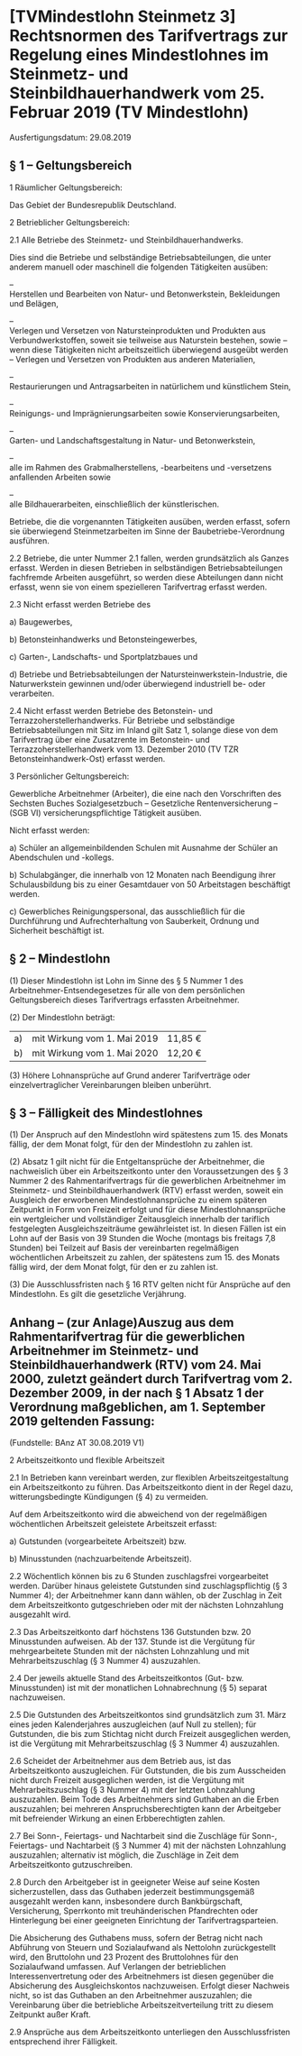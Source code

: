 # [TVMindestlohn Steinmetz 3] Rechtsnormen des Tarifvertrags zur Regelung eines Mindestlohnes im Steinmetz- und Steinbildhauerhandwerk vom 25. Februar 2019 (TV Mindestlohn)

Ausfertigungsdatum: 29.08.2019

 

## § 1 – Geltungsbereich

1 Räumlicher Geltungsbereich:

Das Gebiet der Bundesrepublik Deutschland.

2 Betrieblicher Geltungsbereich:

2.1 Alle Betriebe des Steinmetz- und Steinbildhauerhandwerks.

Dies sind die Betriebe und selbständige Betriebsabteilungen, die unter anderem manuell oder maschinell die folgenden Tätigkeiten ausüben:

–  
Herstellen und Bearbeiten von Natur- und Betonwerkstein, Bekleidungen und Belägen,

–  
Verlegen und Versetzen von Natursteinprodukten und Produkten aus Verbundwerkstoffen, soweit sie teilweise aus Naturstein bestehen, sowie – wenn diese Tätigkeiten nicht arbeitszeitlich überwiegend ausgeübt werden – Verlegen und Versetzen von Produkten aus anderen Materialien,

–  
Restaurierungen und Antragsarbeiten in natürlichem und künstlichem Stein,

–  
Reinigungs- und Imprägnierungsarbeiten sowie Konservierungsarbeiten,

–  
Garten- und Landschaftsgestaltung in Natur- und Betonwerkstein,

–  
alle im Rahmen des Grabmalherstellens, -bearbeitens und -versetzens anfallenden Arbeiten sowie

–  
alle Bildhauerarbeiten, einschließlich der künstlerischen.

Betriebe, die die vorgenannten Tätigkeiten ausüben, werden erfasst, sofern sie überwiegend Steinmetzarbeiten im Sinne der Baubetriebe-Verordnung ausführen.

2.2 Betriebe, die unter Nummer 2.1 fallen, werden grundsätzlich als Ganzes erfasst. Werden in diesen Betrieben in selbständigen Betriebsabteilungen fachfremde Arbeiten ausgeführt, so werden diese Abteilungen dann nicht erfasst, wenn sie von einem spezielleren Tarifvertrag erfasst werden.

2.3 Nicht erfasst werden Betriebe des

a) Baugewerbes,

b) Betonsteinhandwerks und Betonsteingewerbes,

c) Garten-, Landschafts- und Sportplatzbaues und

d) Betriebe und Betriebsabteilungen der Natursteinwerkstein-Industrie, die Naturwerkstein gewinnen und/oder überwiegend industriell be- oder verarbeiten.

2.4 Nicht erfasst werden Betriebe des Betonstein- und Terrazzoherstellerhandwerks. Für Betriebe und selbständige Betriebsabteilungen mit Sitz im Inland gilt Satz 1, solange diese von dem Tarifvertrag über eine Zusatzrente im Betonstein- und Terrazzoherstellerhandwerk vom 13. Dezember 2010 (TV TZR Betonsteinhandwerk-Ost) erfasst werden.

3 Persönlicher Geltungsbereich:

Gewerbliche Arbeitnehmer (Arbeiter), die eine nach den Vorschriften des Sechsten Buches Sozialgesetzbuch – Gesetzliche Rentenversicherung – (SGB VI) versicherungspflichtige Tätigkeit ausüben.

Nicht erfasst werden:

a) Schüler an allgemeinbildenden Schulen mit Ausnahme der Schüler an Abendschulen und -kollegs.

b) Schulabgänger, die innerhalb von 12 Monaten nach Beendigung ihrer Schulausbildung bis zu einer Gesamtdauer von 50 Arbeitstagen beschäftigt werden.

c) Gewerbliches Reinigungspersonal, das ausschließlich für die Durchführung und Aufrechterhaltung von Sauberkeit, Ordnung und Sicherheit beschäftigt ist.


## § 2 – Mindestlohn

(1) Dieser Mindestlohn ist Lohn im Sinne des § 5 Nummer 1 des Arbeitnehmer-Entsendegesetzes für alle von dem persönlichen Geltungsbereich dieses Tarifvertrags erfassten Arbeitnehmer.

(2) Der Mindestlohn beträgt:  
  

|     |                             |         |
|:----|:----------------------------|:--------|
| a) | mit Wirkung vom 1. Mai 2019 | 11,85 € |
| b) | mit Wirkung vom 1. Mai 2020 | 12,20 € |

(3) Höhere Lohnansprüche auf Grund anderer Tarifverträge oder einzelvertraglicher Vereinbarungen bleiben unberührt.


## § 3 – Fälligkeit des Mindestlohnes

(1) Der Anspruch auf den Mindestlohn wird spätestens zum 15. des Monats fällig, der dem Monat folgt, für den der Mindestlohn zu zahlen ist.

(2) Absatz 1 gilt nicht für die Entgeltansprüche der Arbeitnehmer, die nachweislich über ein Arbeitszeitkonto unter den Voraussetzungen des § 3 Nummer 2 des Rahmentarifvertrags für die gewerblichen Arbeitnehmer im Steinmetz- und Steinbildhauerhandwerk (RTV) erfasst werden, soweit ein Ausgleich der erworbenen Mindestlohnansprüche zu einem späteren Zeitpunkt in Form von Freizeit erfolgt und für diese Mindestlohnansprüche ein wertgleicher und vollständiger Zeitausgleich innerhalb der tariflich festgelegten Ausgleichszeiträume gewährleistet ist. In diesen Fällen ist ein Lohn auf der Basis von 39 Stunden die Woche (montags bis freitags 7,8 Stunden) bei Teilzeit auf Basis der vereinbarten regelmäßigen wöchentlichen Arbeitszeit zu zahlen, der spätestens zum 15. des Monats fällig wird, der dem Monat folgt, für den er zu zahlen ist.

(3) Die Ausschlussfristen nach § 16 RTV gelten nicht für Ansprüche auf den Mindestlohn. Es gilt die gesetzliche Verjährung.


## Anhang – (zur Anlage)Auszug aus dem Rahmentarifvertrag für die gewerblichen Arbeitnehmer im Steinmetz- und Steinbildhauerhandwerk (RTV) vom 24. Mai 2000, zuletzt geändert durch Tarifvertrag vom 2. Dezember 2009, in der nach § 1 Absatz 1 der Verordnung maßgeblichen, am 1. September 2019 geltenden Fassung:

(Fundstelle: BAnz AT 30.08.2019 V1)

2 Arbeitszeitkonto und flexible Arbeitszeit

2.1 In Betrieben kann vereinbart werden, zur flexiblen Arbeitszeitgestaltung ein Arbeitszeitkonto zu führen. Das Arbeitszeitkonto dient in der Regel dazu, witterungsbedingte Kündigungen (§ 4) zu vermeiden.

Auf dem Arbeitszeitkonto wird die abweichend von der regelmäßigen wöchentlichen Arbeitszeit geleistete Arbeitszeit erfasst:

a) Gutstunden (vorgearbeitete Arbeitszeit) bzw.

b) Minusstunden (nachzuarbeitende Arbeitszeit).

2.2 Wöchentlich können bis zu 6 Stunden zuschlagsfrei vorgearbeitet werden. Darüber hinaus geleistete Gutstunden sind zuschlagspflichtig (§ 3 Nummer 4); der Arbeitnehmer kann dann wählen, ob der Zuschlag in Zeit dem Arbeitszeitkonto gutgeschrieben oder mit der nächsten Lohnzahlung ausgezahlt wird.

2.3 Das Arbeitszeitkonto darf höchstens 136 Gutstunden bzw. 20 Minusstunden aufweisen. Ab der 137. Stunde ist die Vergütung für mehrgearbeitete Stunden mit der nächsten Lohnzahlung und mit Mehrarbeitszuschlag (§ 3 Nummer 4) auszuzahlen.

2.4 Der jeweils aktuelle Stand des Arbeitszeitkontos (Gut- bzw. Minusstunden) ist mit der monatlichen Lohnabrechnung (§ 5) separat nachzuweisen.

2.5 Die Gutstunden des Arbeitszeitkontos sind grundsätzlich zum 31. März eines jeden Kalenderjahres auszugleichen (auf Null zu stellen); für Gutstunden, die bis zum Stichtag nicht durch Freizeit ausgeglichen werden, ist die Vergütung mit Mehrarbeitszuschlag (§ 3 Nummer 4) auszuzahlen.

2.6 Scheidet der Arbeitnehmer aus dem Betrieb aus, ist das Arbeitszeitkonto auszugleichen. Für Gutstunden, die bis zum Ausscheiden nicht durch Freizeit ausgeglichen werden, ist die Vergütung mit Mehrarbeitszuschlag (§ 3 Nummer 4) mit der letzten Lohnzahlung auszuzahlen. Beim Tode des Arbeitnehmers sind Guthaben an die Erben auszuzahlen; bei mehreren Anspruchsberechtigten kann der Arbeitgeber mit befreiender Wirkung an einen Erbberechtigten zahlen.

2.7 Bei Sonn-, Feiertags- und Nachtarbeit sind die Zuschläge für Sonn-, Feiertags- und Nachtarbeit (§ 3 Nummer 4) mit der nächsten Lohnzahlung auszuzahlen; alternativ ist möglich, die Zuschläge in Zeit dem Arbeitszeitkonto gutzuschreiben.

2.8 Durch den Arbeitgeber ist in geeigneter Weise auf seine Kosten sicherzustellen, dass das Guthaben jederzeit bestimmungsgemäß ausgezahlt werden kann, insbesondere durch Bankbürgschaft, Versicherung, Sperrkonto mit treuhänderischen Pfandrechten oder Hinterlegung bei einer geeigneten Einrichtung der Tarifvertragsparteien.

Die Absicherung des Guthabens muss, sofern der Betrag nicht nach Abführung von Steuern und Sozialaufwand als Nettolohn zurückgestellt wird, den Bruttolohn und 23 Prozent des Bruttolohnes für den Sozialaufwand umfassen. Auf Verlangen der betrieblichen Interessenvertretung oder des Arbeitnehmers ist diesen gegenüber die Absicherung des Ausgleichskontos nachzuweisen. Erfolgt dieser Nachweis nicht, so ist das Guthaben an den Arbeitnehmer auszuzahlen; die Vereinbarung über die betriebliche Arbeitszeitverteilung tritt zu diesem Zeitpunkt außer Kraft.

2.9 Ansprüche aus dem Arbeitszeitkonto unterliegen den Ausschlussfristen entsprechend ihrer Fälligkeit.
